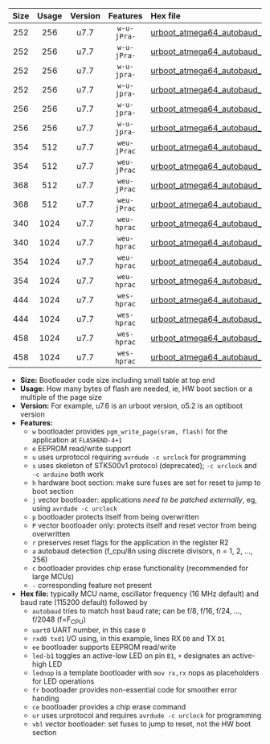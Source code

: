 |Size|Usage|Version|Features|Hex file|
|:-:|:-:|:-:|:-:|:--|
|252|256|u7.7|`w-u-jPra-`|[urboot_atmega64_autobaud_uart0_rxe0_txe1_led+b5_ur_vbl.hex](https://raw.githubusercontent.com/stefanrueger/urboot.hex/main/mcus/atmega64/autobaud/urboot_atmega64_autobaud_uart0_rxe0_txe1_led+b5_ur_vbl.hex)|
|252|256|u7.7|`w-u-jPra-`|[urboot_atmega64_autobaud_uart0_rxe0_txe1_lednop_ur_vbl.hex](https://raw.githubusercontent.com/stefanrueger/urboot.hex/main/mcus/atmega64/autobaud/urboot_atmega64_autobaud_uart0_rxe0_txe1_lednop_ur_vbl.hex)|
|252|256|u7.7|`w-u-jpra-`|[urboot_atmega64_autobaud_uart1_rxd2_txd3_led+b5_ur_vbl.hex](https://raw.githubusercontent.com/stefanrueger/urboot.hex/main/mcus/atmega64/autobaud/urboot_atmega64_autobaud_uart1_rxd2_txd3_led+b5_ur_vbl.hex)|
|252|256|u7.7|`w-u-jpra-`|[urboot_atmega64_autobaud_uart1_rxd2_txd3_lednop_ur_vbl.hex](https://raw.githubusercontent.com/stefanrueger/urboot.hex/main/mcus/atmega64/autobaud/urboot_atmega64_autobaud_uart1_rxd2_txd3_lednop_ur_vbl.hex)|
|256|256|u7.7|`w-u-jpra-`|[urboot_atmega64_autobaud_uart0_rxe0_txe1_led+b5_fr_ur_vbl.hex](https://raw.githubusercontent.com/stefanrueger/urboot.hex/main/mcus/atmega64/autobaud/urboot_atmega64_autobaud_uart0_rxe0_txe1_led+b5_fr_ur_vbl.hex)|
|256|256|u7.7|`w-u-jpra-`|[urboot_atmega64_autobaud_uart0_rxe0_txe1_lednop_fr_ur_vbl.hex](https://raw.githubusercontent.com/stefanrueger/urboot.hex/main/mcus/atmega64/autobaud/urboot_atmega64_autobaud_uart0_rxe0_txe1_lednop_fr_ur_vbl.hex)|
|354|512|u7.7|`weu-jPrac`|[urboot_atmega64_autobaud_uart0_rxe0_txe1_ee_led+b5_fr_ce_ur_vbl.hex](https://raw.githubusercontent.com/stefanrueger/urboot.hex/main/mcus/atmega64/autobaud/urboot_atmega64_autobaud_uart0_rxe0_txe1_ee_led+b5_fr_ce_ur_vbl.hex)|
|354|512|u7.7|`weu-jPrac`|[urboot_atmega64_autobaud_uart0_rxe0_txe1_ee_lednop_fr_ce_ur_vbl.hex](https://raw.githubusercontent.com/stefanrueger/urboot.hex/main/mcus/atmega64/autobaud/urboot_atmega64_autobaud_uart0_rxe0_txe1_ee_lednop_fr_ce_ur_vbl.hex)|
|368|512|u7.7|`weu-jPrac`|[urboot_atmega64_autobaud_uart1_rxd2_txd3_ee_led+b5_fr_ce_ur_vbl.hex](https://raw.githubusercontent.com/stefanrueger/urboot.hex/main/mcus/atmega64/autobaud/urboot_atmega64_autobaud_uart1_rxd2_txd3_ee_led+b5_fr_ce_ur_vbl.hex)|
|368|512|u7.7|`weu-jPrac`|[urboot_atmega64_autobaud_uart1_rxd2_txd3_ee_lednop_fr_ce_ur_vbl.hex](https://raw.githubusercontent.com/stefanrueger/urboot.hex/main/mcus/atmega64/autobaud/urboot_atmega64_autobaud_uart1_rxd2_txd3_ee_lednop_fr_ce_ur_vbl.hex)|
|340|1024|u7.7|`weu-hprac`|[urboot_atmega64_autobaud_uart0_rxe0_txe1_ee_led+b5_fr_ce_ur.hex](https://raw.githubusercontent.com/stefanrueger/urboot.hex/main/mcus/atmega64/autobaud/urboot_atmega64_autobaud_uart0_rxe0_txe1_ee_led+b5_fr_ce_ur.hex)|
|340|1024|u7.7|`weu-hprac`|[urboot_atmega64_autobaud_uart0_rxe0_txe1_ee_lednop_fr_ce_ur.hex](https://raw.githubusercontent.com/stefanrueger/urboot.hex/main/mcus/atmega64/autobaud/urboot_atmega64_autobaud_uart0_rxe0_txe1_ee_lednop_fr_ce_ur.hex)|
|354|1024|u7.7|`weu-hprac`|[urboot_atmega64_autobaud_uart1_rxd2_txd3_ee_led+b5_fr_ce_ur.hex](https://raw.githubusercontent.com/stefanrueger/urboot.hex/main/mcus/atmega64/autobaud/urboot_atmega64_autobaud_uart1_rxd2_txd3_ee_led+b5_fr_ce_ur.hex)|
|354|1024|u7.7|`weu-hprac`|[urboot_atmega64_autobaud_uart1_rxd2_txd3_ee_lednop_fr_ce_ur.hex](https://raw.githubusercontent.com/stefanrueger/urboot.hex/main/mcus/atmega64/autobaud/urboot_atmega64_autobaud_uart1_rxd2_txd3_ee_lednop_fr_ce_ur.hex)|
|444|1024|u7.7|`wes-hprac`|[urboot_atmega64_autobaud_uart0_rxe0_txe1_ee_led+b5_fr_ce.hex](https://raw.githubusercontent.com/stefanrueger/urboot.hex/main/mcus/atmega64/autobaud/urboot_atmega64_autobaud_uart0_rxe0_txe1_ee_led+b5_fr_ce.hex)|
|444|1024|u7.7|`wes-hprac`|[urboot_atmega64_autobaud_uart0_rxe0_txe1_ee_lednop_fr_ce.hex](https://raw.githubusercontent.com/stefanrueger/urboot.hex/main/mcus/atmega64/autobaud/urboot_atmega64_autobaud_uart0_rxe0_txe1_ee_lednop_fr_ce.hex)|
|458|1024|u7.7|`wes-hprac`|[urboot_atmega64_autobaud_uart1_rxd2_txd3_ee_led+b5_fr_ce.hex](https://raw.githubusercontent.com/stefanrueger/urboot.hex/main/mcus/atmega64/autobaud/urboot_atmega64_autobaud_uart1_rxd2_txd3_ee_led+b5_fr_ce.hex)|
|458|1024|u7.7|`wes-hprac`|[urboot_atmega64_autobaud_uart1_rxd2_txd3_ee_lednop_fr_ce.hex](https://raw.githubusercontent.com/stefanrueger/urboot.hex/main/mcus/atmega64/autobaud/urboot_atmega64_autobaud_uart1_rxd2_txd3_ee_lednop_fr_ce.hex)|

- **Size:** Bootloader code size including small table at top end
- **Usage:** How many bytes of flash are needed, ie, HW boot section or a multiple of the page size
- **Version:** For example, u7.6 is an urboot version, o5.2 is an optiboot version
- **Features:**
  + `w` bootloader provides `pgm_write_page(sram, flash)` for the application at `FLASHEND-4+1`
  + `e` EEPROM read/write support
  + `u` uses urprotocol requiring `avrdude -c urclock` for programming
  + `s` uses skeleton of STK500v1 protocol (deprecated); `-c urclock` and `-c arduino` both work
  + `h` hardware boot section: make sure fuses are set for reset to jump to boot section
  + `j` vector bootloader: applications *need to be patched externally*, eg, using `avrdude -c urclock`
  + `p` bootloader protects itself from being overwritten
  + `P` vector bootloader only: protects itself and reset vector from being overwritten
  + `r` preserves reset flags for the application in the register R2
  + `a` autobaud detection (f_cpu/8n using discrete divisors, n = 1, 2, ..., 256)
  + `c` bootloader provides chip erase functionality (recommended for large MCUs)
  + `-` corresponding feature not present
- **Hex file:** typically MCU name, oscillator frequency (16 MHz default) and baud rate (115200 default) followed by
  + `autobaud` tries to match host baud rate; can be f/8, f/16, f/24, ..., f/2048 (f=F<sub>CPU</sub>)
  + `uart0` UART number, in this case `0`
  + `rxd0 txd1` I/O using, in this example, lines RX `D0` and TX `D1`
  + `ee` bootloader supports EEPROM read/write
  + `led-b1` toggles an active-low LED on pin `B1`, `+` designates an active-high LED
  + `lednop` is a template bootloader with `mov rx,rx` nops as placeholders for LED operations
  + `fr` bootloader provides non-essential code for smoother error handing
  + `ce` bootloader provides a chip erase command
  + `ur` uses urprotocol and requires `avrdude -c urclock` for programming
  + `vbl` vector bootloader: set fuses to jump to reset, not the HW boot section
